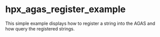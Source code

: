 # hpx_agas_register_example
This simple example displays how to register a string into the AGAS and how query the registered strings.